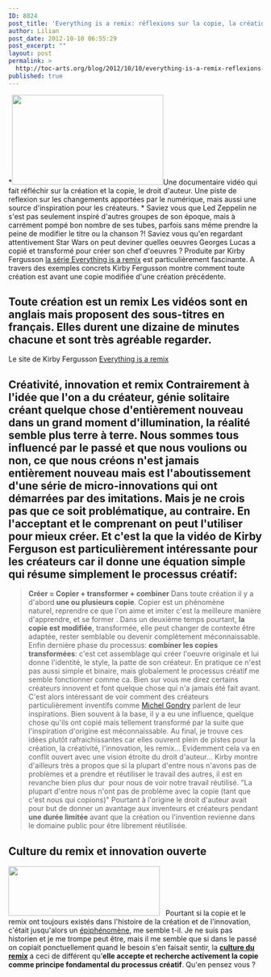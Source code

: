 ```yaml
---
ID: 8824
post_title: 'Everything is a remix: réflexions sur la copie, la création et l&rsquo;innovation'
author: Lilian
post_date: 2012-10-10 06:55:29
post_excerpt: ""
layout: post
permalink: >
  http://toc-arts.org/blog/2012/10/10/everything-is-a-remix-reflexions-sur-la-copie-la-creation-et-linnovation/
published: true
---
```

*[<img class="alignleft" title="copy-transform-combine-creativity" src="http://toc-arts.org/blog/wp-content/uploads/2012/10/copy-transform-combine-creativity-300x178.jpg" alt="" width="300" height="178" />][1]Une documentaire vidéo qui fait réfléchir sur la création et la copie, le droit d'auteur. Une piste de reflexion sur les changements apportées par le numérique, mais aussi une source d'inspiration pour les créateurs. * Saviez vous que Led Zeppelin ne s'est pas seulement inspiré d'autres groupes de son époque, mais à carrément pompé bon nombre de ses tubes, parfois sans même prendre la peine de modifier le titre ou la chanson ?! Saviez vous qu'en regardant attentivement Star Wars on peut deviner quelles oeuvres Georges Lucas a copié et transformé pour créer son chef d'oeuvres ? Produite par Kirby Fergusson [la série Everything is a remix][2] est particulièrement fascinante. A travers des exemples concrets Kirby Fergusson montre comment toute création est avant une copie modifiée d'une création précédente. 
## Toute création est un remix Les vidéos sont en anglais mais proposent des sous-titres en français. Elles durent une dizaine de minutes chacune et sont très agréable regarder.   

<script type="text/javascript" src="http://s3.amazonaws.com/s3.www.universalsubtitles.org/embed.js">
(
  {"video_url": "http://vimeo.com/14912890"}
)
</script> <script type="text/javascript" src="http://s3.amazonaws.com/s3.www.universalsubtitles.org/embed.js">
(
  {"video_url": "http://vimeo.com/19447662"}
)
</script> <script type="text/javascript" src="http://s3.amazonaws.com/s3.www.universalsubtitles.org/embed.js">
(
  {"video_url": "http://vimeo.com/25380454"}
)
</script> <script type="text/javascript" src="http://s3.amazonaws.com/s3.www.universalsubtitles.org/embed.js">
(
  {"video_url": "http://vimeo.com/36881035"}
)
</script> Le site de Kirby Fergusson [Everything is a remix][3] 
## Créativité, innovation et remix Contrairement à l'idée que l'on a du créateur, génie solitaire créant quelque chose d'entièrement nouveau dans un grand moment d'illumination, la réalité semble plus terre à terre. Nous sommes tous influencé par le passé et que nous voulions ou non, ce que nous créons n'est jamais entièrement nouveau mais est l'aboutissement d'une série de micro-innovations qui ont démarrées par des imitations. Mais je ne crois pas que ce soit problématique, au contraire. En l'acceptant et le comprenant on peut l'utiliser pour mieux créer. Et c'est la que la vidéo de Kirby Ferguson est particulièrement intéressante pour les créateurs car il donne une équation simple qui résume simplement le processus créatif: 

> **Créer = Copier + transformer + combiner** Dans toute création il y a d'abord **une ou plusieurs copie**. Copier est un phénomène naturel, reprendre ce que l'on aime et imiter c'est la meilleure manière d'apprendre, et se former . Dans un deuxième temps pourtant, **la copie est modifiée**, transformée, elle peut changer de contexte être adaptée, rester semblable ou devenir complètement méconnaissable. Enfin dernière phase du processus: **combiner les copies transformées**: c'est cet assemblage qui créer l'oeuvre originale et lui donne l'identité, le style, la patte de son créateur. En pratique ce n'est pas aussi simple et binaire, mais globalement le processus créatif me semble fonctionner comme ca. Bien sur vous me direz certains créateurs innovent et font quelque chose qui n'a jamais été fait avant. C'est alors intéressant de voir comment des créateurs particulièrement inventifs comme [Michel Gondry][4] parlent de leur inspirations. Bien souvent à la base, il y a eu une influence, quelque chose qu'ils ont copié mais tellement transformé par la suite que l'inspiration d'origine est méconnaissable. Au final, je trouve ces idées plutôt rafraichissantes car elles ouvrent plein de pistes pour la création, la créativité, l'innovation, les remix... Evidemment cela va en conflit ouvert avec une vision étroite du droit d'auteur... Kirby montre d'ailleurs très a propos que si la plupart d'entre nous n'avons pas de problèmes et a prendre et réutiliser le travail des autres, il est en revanche bien plus dur  pour nous de voir notre travail réutilisé. 
> "La plupart d'entre nous n'ont pas de problème avec la copie (tant que c'est nous qui copions)" Pourtant à l'origine le droit d'auteur avait pour but de donner un avantage aux inventeurs et créateurs pendant **une durée limitée** avant que la création ou l'invention revienne dans le domaine public pour être librement réutilisée. 
## Culture du remix et innovation ouverte

*[<img class="aligncenter" title="Defend the Right to Remix" src="http://toc-arts.org/blog/wp-content/uploads/2012/09/Defend-the-Right-to-Remix-300x98.jpeg" alt="" width="300" height="98" />][5]*   Pourtant si la copie et le remix ont toujours existés dans l'histoire de la création et de l'innovation, c'était jusqu'alors un [épiphénomène][6], me semble t-il. Je ne suis pas historien et je me trompe peut être, mais il me semble que si dans le passé on copiait ponctuellement quand le besoin s'en faisait sentir, la [**culture du remix**][7] a ceci de différent qu'**elle accepte et recherche activement la copie comme principe fondamental du processus créatif**. Qu'en pensez vous ?   <div>
</div>

<div>
</div>

 [1]: http://toc-arts.org/blog/wp-content/uploads/2012/10/copy-transform-combine-creativity.jpg
 [2]: http://www.everythingisaremix.info/watch-the-series/
 [3]: http://www.everythingisaremix.info/
 [4]: fr.wikipedia.org/wiki/Michel_Gondry
 [5]: http://toc-arts.org/blog/wp-content/uploads/2012/09/Defend-the-Right-to-Remix.jpeg
 [6]: http://fr.wikipedia.org/wiki/%C3%89piph%C3%A9nom%C3%A8ne
 [7]: http://toc-arts.org/blog/reflexion/collaboration-et-remix/